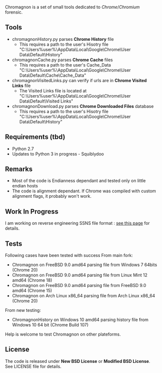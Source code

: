Chromagnon is a set of small tools dedicated to _Chrome_/_Chromium_ forensic.

## Tools
* chromagnonHistory.py parses **Chrome History** file
    * This requires a path to the user's Hisotry file "C:\Users\%user%\AppData\Local\Google\Chrome\User Data\Default\History"
* chromagnonCache.py parses **Chrome Cache** files
    * This requires a path to the user's Cache_Data "C:\Users\%user%\AppData\Local\Google\Chrome\User Data\Default\Cache\Cache_Data"
* chromagnonVisitedLinks.py can verify if urls are in **Chrome Visited Links** file
    * The Visited Links file is located at "C:\Users\%user%\AppData\Local\Google\Chrome\User Data\Default\Visited Links"
* chromagnonDownload.py parses **Chrome Downloaded Files** database
    * This requires a path to the user's Hisotry file "C:\Users\%user%\AppData\Local\Google\Chrome\User Data\Default\History"

## Requirements (tbd)
* Python 2.7
* Updates to Python 3 in progress - Squiblydoo

## Remarks
* Most of the code is Endianness dependant and tested only on little endian hosts
* The code is alignment dependant. If Chrome was compiled with custom alignment flags, it probably won't work.

## Work In Progress
I am working on reverse engineering SSNS file format : [see this page](https://github.com/JRBANCEL/Chromagnon/wiki/Reverse-Engineering-SSNS-Format) for details.

## Tests
Following cases have been tested with success
From main fork:
* Chromagnon on FreeBSD 9.0 amd64 parsing file from Windows 7 64bits (Chrome 20)
* Chromagnon on FreeBSD 9.0 amd64 parsing file from Linux Mint 12 amd64 (Chrome 18)
* Chromagnon on FreeBSD 9.0 amd64 parsing file from FreeBSD 9.0 amd64 (Chrome 15)
* Chromagnon on Arch Linux x86_64 parsing file from Arch Linux x86_64 (Chrome 20)

From new testing:
* ChromagnonHistory on Windows 10 amd64 parsing history file from Windows 10 64 bit (Chrome Build 107)

Help is welcome to test Chromagnon on other plateforms.

## License
The code is released under **New BSD License** or **Modified BSD License**. See LICENSE file for details.

